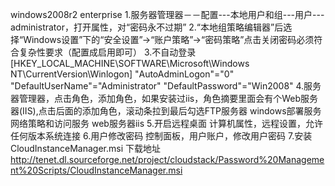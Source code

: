 windows2008r2 enterprise
1.服务器管理器－－配置---本地用户和组---用户---administrator，打开属性，对“密码永不过期”
2.“本地组策略编辑器”后选择“Windows设置”下的“安全设置”→“账户策略”→“密码策略”点击关闭密码必须符合复杂性要求（配置成启用即可）
3.不自动登录
[HKEY_LOCAL_MACHINE\SOFTWARE\Microsoft\Windows NT\CurrentVersion\Winlogon]
"AutoAdminLogon"="0"
"DefaultUserName"="Administrator"
"DefaultPassword"="Win2008"
4.服务器管理器，点击角色，添加角色，如果安装过iis，角色摘要里面会有个Web服务器(IIS),点击后面的添加角色，滚动条拉到最后勾选FTP服务器
windows部署服务
网络策略和访问服务
web服务器iis
5.开启远程桌面
计算机属性，远程设置，允许任何版本系统连接
6.用户修改密码
控制面板，用户账户，修改用户密码
7.安装CloudInstanceManager.msi
下载地址 http://tenet.dl.sourceforge.net/project/cloudstack/Password%20Management%20Scripts/CloudInstanceManager.msi 
